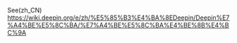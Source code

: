 See(zh_CN) https://wiki.deepin.org/e/zh/%E5%85%B3%E4%BA%8EDeepin/Deepin%E7%A4%BE%E5%8C%BA/%E7%A4%BE%E5%8C%BA%E4%BE%8B%E4%BC%9A
